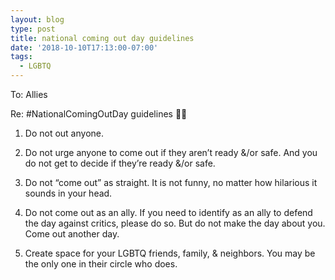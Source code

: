 ```yaml
---
layout: blog
type: post
title: national coming out day guidelines
date: '2018-10-10T17:13:00-07:00'
tags:
  - LGBTQ
---
```

To: Allies

Re: #NationalComingOutDay guidelines 🏳️‍🌈

1. Do not out anyone.

2. Do not urge anyone to come out if they aren’t ready &/or safe. And you do not get to decide if they’re ready &/or safe.

3. Do not “come out” as straight. It is not funny, no matter how hilarious it sounds in your head.

4. Do not come out as an ally. If you need to identify as an ally to defend the day against critics, please do so. But do not make the day about you. Come out another day.

5. Create space for your LGBTQ friends, family, & neighbors. You may be the only one in their circle who does.

